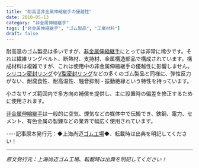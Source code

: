 ```yaml
---
title: "耐高温非金属伸縮継手の優越性"
date: 2010-05-13
category: "非金属伸縮継手"
tags: ["非金属伸縮継手", "ゴム製品", "工業材料"]
draft: false
---
```


耐高温のゴム製品は多いですが、[非金属伸縮継手](http://www.smpolymer.com/feijinshupengzhangjie/)にとっては非常に稀少です。それは繊維リングベルト、断熱材、支持材、金属構造部品で構成されています。構成材料は複雑ですが、これは使用中の非金属伸縮継手の優越性に影響しません。[シリコン密封リング](http://www.smpolymer.com/)や[V型密封リング](http://www.smpolymer.com/)などの多くのゴム製品と同様に、弾性反力がない、耐腐食性、耐高温性、騒音抑制・振動絶縁という特性を持っています。

小さなサイズ範囲内で多方向の補償を提供し、主に設置時の偏差を修正するために使用されます。

[非金属伸縮継手](http://www.smpolymer.com/feijinshupengzhangjie/)は一般的に空気、煙気などの媒体中で伝搬でき、鉄鋼、電力、セメント、有色金属の製錬などの業界で幅広く使用されています。

----記事原本発行元：◆上海尚迈[ゴム工場](http://www.smpolymer.com/)◆、転載時は出典を明記してください！

---

*原文発行元：上海尚迈ゴム工場、転載時は出典を明記してください！*